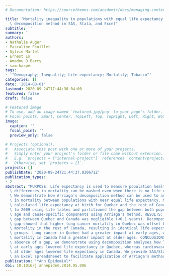```yaml
---
# Documentation: https://sourcethemes.com/academic/docs/managing-content/

title: "Mortality inequality in populations with equal life expectancy: Arriaga's\
  \ decomposition method in SAS, Stata, and Excel"
subtitle: ''
summary: ''
authors:
- Nathalie Auger
- Pascaline Feuillet
- Sylvie Martel
- Ernest Lo
- Amadou D Barry
- sam-harper
tags:
- '"Demography; Inequality; Life expectancy; Mortality; Tobacco"'
categories: []
date: '2014-08-01'
lastmod: 2020-09-24T17:44:38-04:00
featured: false
draft: false

# Featured image
# To use, add an image named `featured.jpg/png` to your page's folder.
# Focal points: Smart, Center, TopLeft, Top, TopRight, Left, Right, BottomLeft, Bottom, BottomRight.
image:
  caption: ''
  focal_point: ''
  preview_only: false

# Projects (optional).
#   Associate this post with one or more of your projects.
#   Simply enter your project's folder or file name without extension.
#   E.g. `projects = ["internal-project"]` references `content/project/deep-learning/index.md`.
#   Otherwise, set `projects = []`.
projects: []
publishDate: '2020-09-24T21:44:37.830671Z'
publication_types:
- 2
abstract: "PURPOSE: Life expectancy is used to measure population health, but large\
  \ differences in mortality can be masked even when there is no life expectancy gap.\
  \ We demonstrate how Arriaga's decomposition method can be used to assess inequality\
  \ in mortality between populations with near equal life expectancy. METHODS: We\
  \ calculated life expectancy at birth for Quebec and the rest of Canada from 2005\
  \ to 2009 using life tables and partitioned the gap between both populations into\
  \ age and cause-specific components using Arriaga's method. RESULTS: The life expectancy\
  \ gap between Quebec and Canada was negligible (<0.1 years). Decomposition of the\
  \ gap showed that higher lung cancer mortality in Quebec was offset by cardiovascular\
  \ mortality in the rest of Canada, resulting in identical life expectancy in both\
  \ groups. Lung cancer in Quebec had a greater impact at early ages, whereas cardiovascular\
  \ mortality in Canada had a greater impact at older ages. CONCLUSIONS: Despite the\
  \ absence of a gap, we demonstrate using decomposition analyses how lung cancer\
  \ at early ages lowered life expectancy in Quebec, whereas cardiovascular causes\
  \ at older ages lowered life expectancy in Canada. We provide SAS/Stata code and\
  \ an Excel spreadsheeet to facilitate application of Arriaga's method to other settings."
publication: '*Ann Epidemiol*'
doi: 10.1016/j.annepidem.2014.05.006
---
```

